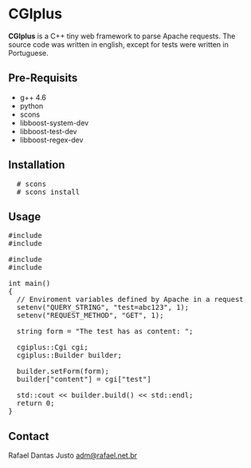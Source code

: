 CGIplus
=======

**CGIplus** is a C++ tiny web framework to parse Apache requests. The
source code was written in english, except for tests were written in
Portuguese.

Pre-Requisits
-------------

  * g++ 4.6
  * python
  * scons
  * libboost-system-dev
  * libboost-test-dev
  * libboost-regex-dev

Installation
------------

<pre>
  # scons
  # scons install
</pre>

Usage
-----

<pre>
#include <cstdlib>
#include <iostream>

#include <cgiplus/Builder.hpp>
#include <cgiplus/Cgi.hpp>

int main()
{
  // Enviroment variables defined by Apache in a request
  setenv("QUERY_STRING", "test=abc123", 1);
  setenv("REQUEST_METHOD", "GET", 1);

  string form = "The test has as content: <!-- content -->";

  cgiplus::Cgi cgi;
  cgiplus::Builder builder;

  builder.setForm(form);
  builder["content"] = cgi["test"]

  std::cout << builder.build() << std::endl;
  return 0;
}
</pre>

Contact
-------

  Rafael Dantas Justo
  adm@rafael.net.br
